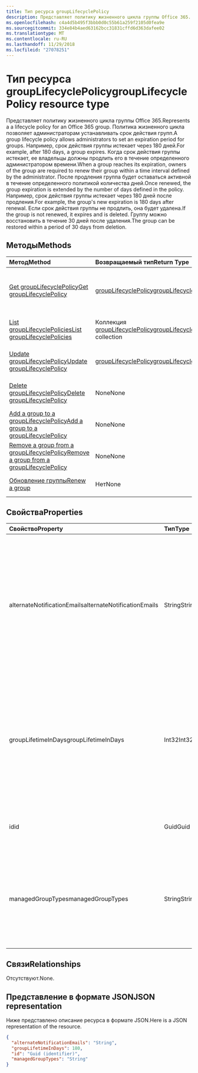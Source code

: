 ```yaml
---
title: Тип ресурса groupLifecyclePolicy
description: Представляет политику жизненного цикла группы Office 365. Политика жизненного цикла позволяет администраторам устанавливать срок действия групп. Например, срок действия группы истекает через 180 дней. Когда срок действия группы истекает, ее владельцы должны продлить его в течение определенного администратором времени. После продления группа будет оставаться активной в течение определенного политикой количества дней. Например, срок действия группы истекает через 180 дней после продления. Если срок действия группы не продлить, она будет удалена. Группу можно восстановить в течение 30 дней после удаления.
ms.openlocfilehash: c4a4d5b495f3bbb0d0c55b61a259f2105d0fea9e
ms.sourcegitcommit: 334e84b4aed63162bcc31831cffd6d363dafee02
ms.translationtype: MT
ms.contentlocale: ru-RU
ms.lasthandoff: 11/29/2018
ms.locfileid: "27078251"
---
```

# <a name="grouplifecyclepolicy-resource-type"></a><span data-ttu-id="cad79-110">Тип ресурса groupLifecyclePolicy</span><span class="sxs-lookup"><span data-stu-id="cad79-110">groupLifecyclePolicy resource type</span></span>

<span data-ttu-id="cad79-111">Представляет политику жизненного цикла группы Office 365.</span><span class="sxs-lookup"><span data-stu-id="cad79-111">Represents a a lifecycle policy for an Office 365 group.</span></span> <span data-ttu-id="cad79-112">Политика жизненного цикла позволяет администраторам устанавливать срок действия групп.</span><span class="sxs-lookup"><span data-stu-id="cad79-112">A group lifecycle policy allows administrators to set an expiration period for groups.</span></span> <span data-ttu-id="cad79-113">Например, срок действия группы истекает через 180 дней.</span><span class="sxs-lookup"><span data-stu-id="cad79-113">For example, after 180 days, a group expires.</span></span> <span data-ttu-id="cad79-114">Когда срок действия группы истекает, ее владельцы должны продлить его в течение определенного администратором времени.</span><span class="sxs-lookup"><span data-stu-id="cad79-114">When a group reaches its expiration, owners of the group are required to renew their group within a time interval defined by the administrator.</span></span> <span data-ttu-id="cad79-115">После продления группа будет оставаться активной в течение определенного политикой количества дней.</span><span class="sxs-lookup"><span data-stu-id="cad79-115">Once renewed, the group expiration is extended by the number of days defined in the policy.</span></span> <span data-ttu-id="cad79-116">Например, срок действия группы истекает через 180 дней после продления.</span><span class="sxs-lookup"><span data-stu-id="cad79-116">For example, the group's new expiration is 180 days after renewal.</span></span> <span data-ttu-id="cad79-117">Если срок действия группы не продлить, она будет удалена.</span><span class="sxs-lookup"><span data-stu-id="cad79-117">If the group is not renewed, it expires and is deleted.</span></span> <span data-ttu-id="cad79-118">Группу можно восстановить в течение 30 дней после удаления.</span><span class="sxs-lookup"><span data-stu-id="cad79-118">The group can be restored within a period of 30 days from deletion.</span></span>

## <a name="methods"></a><span data-ttu-id="cad79-119">Методы</span><span class="sxs-lookup"><span data-stu-id="cad79-119">Methods</span></span>

| <span data-ttu-id="cad79-120">Метод</span><span class="sxs-lookup"><span data-stu-id="cad79-120">Method</span></span> | <span data-ttu-id="cad79-121">Возвращаемый тип</span><span class="sxs-lookup"><span data-stu-id="cad79-121">Return Type</span></span> | <span data-ttu-id="cad79-122">Описание</span><span class="sxs-lookup"><span data-stu-id="cad79-122">Description</span></span> |
|:---------------|:--------|:----------|
|[<span data-ttu-id="cad79-123">Get groupLifecyclePolicy</span><span class="sxs-lookup"><span data-stu-id="cad79-123">Get groupLifecyclePolicy</span></span>](../api/grouplifecyclepolicy-get.md) | [<span data-ttu-id="cad79-124">groupLifecyclePolicy</span><span class="sxs-lookup"><span data-stu-id="cad79-124">groupLifecyclePolicy</span></span>](grouplifecyclepolicy.md) |<span data-ttu-id="cad79-125">Чтение свойств и связей объекта groupLifecyclePolicy.</span><span class="sxs-lookup"><span data-stu-id="cad79-125">Read properties and relationships of a groupLifecyclePolicy object.</span></span>|
|[<span data-ttu-id="cad79-126">List groupLifecyclePolicies</span><span class="sxs-lookup"><span data-stu-id="cad79-126">List groupLifecyclePolicies</span></span>](../api/grouplifecyclepolicy-list.md) | <span data-ttu-id="cad79-127">Коллекция [groupLifecyclePolicy](grouplifecyclepolicy.md)</span><span class="sxs-lookup"><span data-stu-id="cad79-127">[groupLifecyclePolicy](grouplifecyclepolicy.md) collection</span></span> | <span data-ttu-id="cad79-128">Перечисление всех объектов groupLifecyclePolicy.</span><span class="sxs-lookup"><span data-stu-id="cad79-128">List all the groupLifecyclePolicies.</span></span> |
|[<span data-ttu-id="cad79-129">Update groupLifecyclePolicy</span><span class="sxs-lookup"><span data-stu-id="cad79-129">Update groupLifecyclePolicy</span></span>](../api/grouplifecyclepolicy-update.md) | [<span data-ttu-id="cad79-130">groupLifecyclePolicy</span><span class="sxs-lookup"><span data-stu-id="cad79-130">groupLifecyclePolicy</span></span>](grouplifecyclepolicy.md) | <span data-ttu-id="cad79-131">Обновление объекта groupLifecyclePolicy.</span><span class="sxs-lookup"><span data-stu-id="cad79-131">Update a groupLifecyclePolicy object.</span></span> |
|[<span data-ttu-id="cad79-132">Delete groupLifecyclePolicy</span><span class="sxs-lookup"><span data-stu-id="cad79-132">Delete groupLifecyclePolicy</span></span>](../api/grouplifecyclepolicy-delete.md) | <span data-ttu-id="cad79-133">None</span><span class="sxs-lookup"><span data-stu-id="cad79-133">None</span></span> | <span data-ttu-id="cad79-134">Удаление объекта groupLifecyclePolicy.</span><span class="sxs-lookup"><span data-stu-id="cad79-134">Delete a groupLifecyclePolicy object.</span></span> |
|[<span data-ttu-id="cad79-135">Add a group to a groupLifecyclePolicy</span><span class="sxs-lookup"><span data-stu-id="cad79-135">Add a group to a groupLifecyclePolicy</span></span>](../api/grouplifecyclepolicy-addgroup.md)|<span data-ttu-id="cad79-136">None</span><span class="sxs-lookup"><span data-stu-id="cad79-136">None</span></span>| <span data-ttu-id="cad79-137">Добавление группы в политику жизненного цикла.</span><span class="sxs-lookup"><span data-stu-id="cad79-137">Add a group to a lifecycle policy</span></span> |
|[<span data-ttu-id="cad79-138">Remove a group from a groupLifecyclePolicy</span><span class="sxs-lookup"><span data-stu-id="cad79-138">Remove a group from a groupLifecyclePolicy</span></span>](../api/grouplifecyclepolicy-removegroup.md)|<span data-ttu-id="cad79-139">None</span><span class="sxs-lookup"><span data-stu-id="cad79-139">None</span></span>| <span data-ttu-id="cad79-140">Удаление группы из политики жизненного цикла.</span><span class="sxs-lookup"><span data-stu-id="cad79-140">Remove a group to a lifecycle policy.</span></span> |
|[<span data-ttu-id="cad79-141">Обновление группы</span><span class="sxs-lookup"><span data-stu-id="cad79-141">Renew a group</span></span>](../api/grouplifecyclepolicy-renewgroup.md)|<span data-ttu-id="cad79-142">Нет</span><span class="sxs-lookup"><span data-stu-id="cad79-142">None</span></span>| <span data-ttu-id="cad79-143">Обновите срок действия группы.</span><span class="sxs-lookup"><span data-stu-id="cad79-143">Renew a group's expiration date.</span></span> |

## <a name="properties"></a><span data-ttu-id="cad79-144">Свойства</span><span class="sxs-lookup"><span data-stu-id="cad79-144">Properties</span></span>

| <span data-ttu-id="cad79-145">Свойство</span><span class="sxs-lookup"><span data-stu-id="cad79-145">Property</span></span> | <span data-ttu-id="cad79-146">Тип</span><span class="sxs-lookup"><span data-stu-id="cad79-146">Type</span></span> | <span data-ttu-id="cad79-147">Описание</span><span class="sxs-lookup"><span data-stu-id="cad79-147">Description</span></span> |
|:---------------|:--------|:----------|
|<span data-ttu-id="cad79-148">alternateNotificationEmails</span><span class="sxs-lookup"><span data-stu-id="cad79-148">alternateNotificationEmails</span></span>|<span data-ttu-id="cad79-149">String</span><span class="sxs-lookup"><span data-stu-id="cad79-149">String</span></span>| <span data-ttu-id="cad79-150">Список адресов электронной почты для отправки уведомлений о группах без владельцев.</span><span class="sxs-lookup"><span data-stu-id="cad79-150">List of email address to send notifications for groups without owners.</span></span> <span data-ttu-id="cad79-151">Можно указать несколько адресов электронной почты, разделив их точкой с запятой.</span><span class="sxs-lookup"><span data-stu-id="cad79-151">Multiple email address can be defined by separating email address with a semicolon.</span></span> |
|<span data-ttu-id="cad79-152">groupLifetimeInDays</span><span class="sxs-lookup"><span data-stu-id="cad79-152">groupLifetimeInDays</span></span>|<span data-ttu-id="cad79-153">Int32</span><span class="sxs-lookup"><span data-stu-id="cad79-153">Int32</span></span>| <span data-ttu-id="cad79-154">Количество дней до истечения срока действия группы.</span><span class="sxs-lookup"><span data-stu-id="cad79-154">Number of days before a group expires and needs to be renewed.</span></span> <span data-ttu-id="cad79-155">После продления группа будет оставаться активной в течение указанного количества дней.</span><span class="sxs-lookup"><span data-stu-id="cad79-155">Once renewed, the group expiration is extended by the number of days defined.</span></span> |
|<span data-ttu-id="cad79-156">id</span><span class="sxs-lookup"><span data-stu-id="cad79-156">id</span></span>|<span data-ttu-id="cad79-157">Guid</span><span class="sxs-lookup"><span data-stu-id="cad79-157">Guid</span></span>| <span data-ttu-id="cad79-158">Уникальный идентификатор политики.</span><span class="sxs-lookup"><span data-stu-id="cad79-158">A unique identifier for a policy.</span></span> <span data-ttu-id="cad79-159">Только для чтения.</span><span class="sxs-lookup"><span data-stu-id="cad79-159">Read-only.</span></span>|
|<span data-ttu-id="cad79-160">managedGroupTypes</span><span class="sxs-lookup"><span data-stu-id="cad79-160">managedGroupTypes</span></span>|<span data-ttu-id="cad79-161">String</span><span class="sxs-lookup"><span data-stu-id="cad79-161">String</span></span>| <span data-ttu-id="cad79-162">Тип группы, к которому применяется политика истечения срока действия.</span><span class="sxs-lookup"><span data-stu-id="cad79-162">The group type for which the expiration policy applies.</span></span> <span data-ttu-id="cad79-163">Возможные значения — **All**, **Selected** и **None**.</span><span class="sxs-lookup"><span data-stu-id="cad79-163">Possible values are **All**, **Selected** or **None**.</span></span> |

## <a name="relationships"></a><span data-ttu-id="cad79-164">Связи</span><span class="sxs-lookup"><span data-stu-id="cad79-164">Relationships</span></span>

<span data-ttu-id="cad79-165">Отсутствуют.</span><span class="sxs-lookup"><span data-stu-id="cad79-165">None.</span></span>

## <a name="json-representation"></a><span data-ttu-id="cad79-166">Представление в формате JSON</span><span class="sxs-lookup"><span data-stu-id="cad79-166">JSON representation</span></span>

<span data-ttu-id="cad79-167">Ниже представлено описание ресурса в формате JSON.</span><span class="sxs-lookup"><span data-stu-id="cad79-167">Here is a JSON representation of the resource.</span></span>

<!-- {
  "blockType": "resource",
  "optionalProperties": [

  ],
  "@odata.type": "microsoft.graph.groupLifecyclePolicy"
}-->

```json
{
  "alternateNotificationEmails": "String",
  "groupLifetimeInDays": 180,
  "id": "Guid (identifier)",
  "managedGroupTypes": "String"
}

```

<!-- uuid: 8fcb5dbc-d5aa-4681-8e31-b001d5168d79
2015-10-25 14:57:30 UTC -->
<!-- {
  "type": "#page.annotation",
  "description": "groupLifecyclePolicy resource",
  "keywords": "",
  "section": "documentation",
  "tocPath": ""
}-->